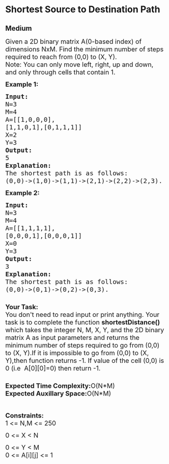 # Shortest Source to Destination Path
##  Medium 
<div class="problem-statement">
                <p></p><p><span style="font-size:20px">Given a&nbsp;2D binary matrix A(0-based index) of dimensions NxM. Find the minimum number of steps required to reach from (0,0) to (X, Y).<br>
Note: You can only move left, right, up and down, and only through cells that contain 1.</span></p>

<p><strong><span style="font-size:20px">Example 1:</span></strong></p>

<pre><span style="font-size:20px"><strong>Input:</strong>
N=3
M=4
A=[[1,0,0,0], 
[1,1,0,1],[0,1,1,1]]
X=2
Y=3 
<strong>Output:</strong>
5
<strong>Explanation:</strong>
The shortest path is as follows:
(0,0)-&gt;(1,0)-&gt;(1,1)-&gt;(2,1)-&gt;(2,2)-&gt;(2,3).</span></pre>

<p><strong><span style="font-size:20px">Example 2:</span></strong></p>

<pre><span style="font-size:20px"><strong>Input:</strong>
N=3
M=4
A=[[1,1,1,1],
[0,0,0,1],[0,0,0,1]]
X=0
Y=3
<strong>Output:</strong>
3
<strong>Explanation:</strong>
The shortest path is as follows:
(0,0)-&gt;(0,1)-&gt;(0,2)-&gt;(0,3).</span></pre>

<p><br>
<span style="font-size:20px"><strong>Your Task:</strong><br>
You don't need to read input or print anything. Your task is to complete the function <strong>shortestDistance()</strong> which takes the integer N, M, X, Y, and the 2D binary matrix A as input parameters and returns the minimum number of steps required to go from (0,0) to (X, Y).If it is impossible to go from (0,0) to&nbsp;(X, Y),then function returns -1. If value of the cell (0,0) is 0&nbsp;(i.e&nbsp; A[0][0]=0)&nbsp;then return -1.</span></p>

<p><br>
<span style="font-size:20px"><strong>Expected Time Complexity:</strong>O(N*M)<br>
<strong>Expected Auxillary Space:</strong>O(N*M)</span></p>

<p>&nbsp;</p>

<p><span style="font-size:20px"><strong>Constraints:</strong><br>
1 &lt;= N,M &lt;= 250</span></p>

<p><span style="font-size:20px">0 &lt;= X &lt; N</span></p>

<p><span style="font-size:20px">0 &lt;= Y &lt; M<br>
0 &lt;= A[i][j] &lt;= 1</span></p>
 <p></p>
            </div>